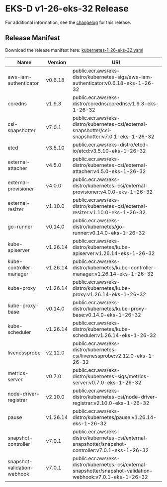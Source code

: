 # EKS-D v1-26-eks-32 Release

For additional information, see the [changelog](CHANGELOG-v1-26-eks-32.md) for this release.

## Release Manifest

Download the release manifest here: [kubernetes-1-26-eks-32.yaml](https://distro.eks.amazonaws.com/kubernetes-1-26/kubernetes-1-26-eks-32.yaml)

| Name | Version | URI |
|------|---------|-----|
| aws-iam-authenticator | v0.6.18 | public.ecr.aws/eks-distro/kubernetes-sigs/aws-iam-authenticator:v0.6.18-eks-1-26-32 |
| coredns | v1.9.3 | public.ecr.aws/eks-distro/coredns/coredns:v1.9.3-eks-1-26-32 |
| csi-snapshotter | v7.0.1 | public.ecr.aws/eks-distro/kubernetes-csi/external-snapshotter/csi-snapshotter:v7.0.1-eks-1-26-32 |
| etcd | v3.5.10 | public.ecr.aws/eks-distro/etcd-io/etcd:v3.5.10-eks-1-26-32 |
| external-attacher | v4.5.0 | public.ecr.aws/eks-distro/kubernetes-csi/external-attacher:v4.5.0-eks-1-26-32 |
| external-provisioner | v4.0.0 | public.ecr.aws/eks-distro/kubernetes-csi/external-provisioner:v4.0.0-eks-1-26-32 |
| external-resizer | v1.10.0 | public.ecr.aws/eks-distro/kubernetes-csi/external-resizer:v1.10.0-eks-1-26-32 |
| go-runner | v0.14.0 | public.ecr.aws/eks-distro/kubernetes/go-runner:v0.14.0-eks-1-26-32 |
| kube-apiserver | v1.26.14 | public.ecr.aws/eks-distro/kubernetes/kube-apiserver:v1.26.14-eks-1-26-32 |
| kube-controller-manager | v1.26.14 | public.ecr.aws/eks-distro/kubernetes/kube-controller-manager:v1.26.14-eks-1-26-32 |
| kube-proxy | v1.26.14 | public.ecr.aws/eks-distro/kubernetes/kube-proxy:v1.26.14-eks-1-26-32 |
| kube-proxy-base | v0.14.0 | public.ecr.aws/eks-distro/kubernetes/kube-proxy-base:v0.14.0-eks-1-26-32 |
| kube-scheduler | v1.26.14 | public.ecr.aws/eks-distro/kubernetes/kube-scheduler:v1.26.14-eks-1-26-32 |
| livenessprobe | v2.12.0 | public.ecr.aws/eks-distro/kubernetes-csi/livenessprobe:v2.12.0-eks-1-26-32 |
| metrics-server | v0.7.0 | public.ecr.aws/eks-distro/kubernetes-sigs/metrics-server:v0.7.0-eks-1-26-32 |
| node-driver-registrar | v2.10.0 | public.ecr.aws/eks-distro/kubernetes-csi/node-driver-registrar:v2.10.0-eks-1-26-32 |
| pause | v1.26.14 | public.ecr.aws/eks-distro/kubernetes/pause:v1.26.14-eks-1-26-32 |
| snapshot-controller | v7.0.1 | public.ecr.aws/eks-distro/kubernetes-csi/external-snapshotter/snapshot-controller:v7.0.1-eks-1-26-32 |
| snapshot-validation-webhook | v7.0.1 | public.ecr.aws/eks-distro/kubernetes-csi/external-snapshotter/snapshot-validation-webhook:v7.0.1-eks-1-26-32 |

